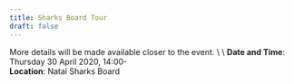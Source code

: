 ```yaml
---
title: Sharks Board Tour
draft: false
---
```


More details will be made available closer to the event. \ \\
**Date and Time**: Thursday 30 April 2020, 14:00- \
**Location**: Natal Sharks Board
